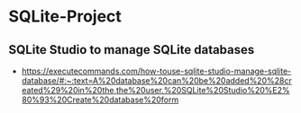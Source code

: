 # SQLite-Project

## SQLite Studio to manage SQLite databases
+ https://executecommands.com/how-touse-sqlite-studio-manage-sqlite-database/#:~:text=A%20database%20can%20be%20added%20%28created%29%20in%20the,the%20user.%20SQLite%20Studio%20%E2%80%93%20Create%20database%20form
